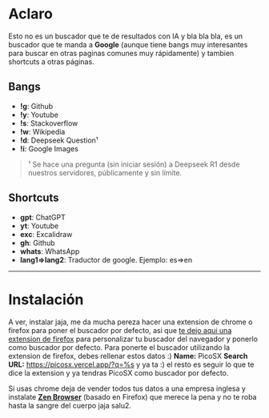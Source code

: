 # Aclaro
Esto no es un buscador que te de resultados con IA y bla bla bla, es un buscador que te manda a **Google** (aunque tiene bangs muy interesantes para buscar en otras paginas comunes muy rápidamente) y tambien shortcuts a otras páginas.

## Bangs
<ul>
<li><b>!g</b>: Github</li>
<li><b>!y</b>: Youtube</li>
<li><b>!s</b>: Stackoverflow</li>
<li><b>!w</b>: Wikipedia</li>
<li><b>!d</b>: Deepseek Question¹</li>
<li><b>!i</b>: Google Images</li>
</ul>

> ¹ Se hace una pregunta (sin iniciar sesión) a Deepseek R1 desde nuestros servidores, públicamente y sin límite.

## Shortcuts
<ul>
<li><b>gpt</b>: ChatGPT</li>
<li><b>yt</b>: Youtube</li>
<li><b>exc</b>: Excalidraw</li>
<li><b>gh</b>: Github</li>
<li><b>whats</b>: WhatsApp</li>
<li><b>lang1=>lang2</b>: Traductor de google. Ejemplo: es=>en</li>
</ul>

---

# Instalación

A ver, instalar jaja, me da mucha pereza hacer una extension de chrome o firefox para poner el buscador por defecto, asi que [te dejo aqui una extension de firefox](https://addons.mozilla.org/es-ES/firefox/addon/add-custom-search-engine/?utm_source=addons.mozilla.org&utm_medium=referral&utm_content=search) para personalizar tu buscador del navegador y ponerlo como buscador por defecto.
Para ponerte el buscador utilizando la extension de firefox, debes rellenar estos datos :)
**Name:** PicoSX
**Search URL:** https://picosx.vercel.app/?q=%s
y ya ta :) el resto es seguir lo que te dice la extension y ya tendras PicoSX como buscador por defecto.

Si usas chrome deja de vender todos tus datos a una empresa inglesa y instalate [**Zen Browser**](https://zen-browser.app/) (basado en Firefox) que merece la pena y no te roba hasta la sangre del cuerpo jaja salu2.